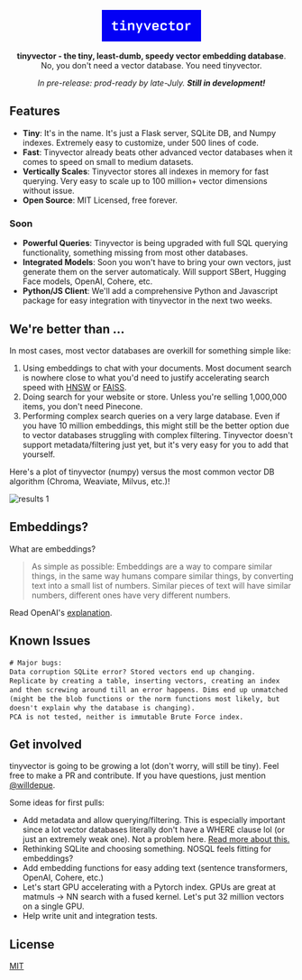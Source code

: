 <p align="center">
  <img src="https://github.com/0hq/tinyvector/blob/main/assets/TINYVECTORLOGO.png?raw=true" alt="tinyvector logo">
</p>


<p align="center">
    <b>tinyvector - the tiny, least-dumb, speedy vector embedding database</b>. <br />
    No, you don't need a vector database. You need tinyvector.
</p>
<p align="center">
    <i>In pre-release: prod-ready by late-July.</i> <b><i>Still in development!</i></b> <br />
</p>


## Features
- __Tiny__: It's in the name. It's just a Flask server, SQLite DB, and Numpy indexes. Extremely easy to customize, under 500 lines of code.
- __Fast__: Tinyvector already beats other advanced vector databases when it comes to speed on small to medium datasets.
- __Vertically Scales__: Tinyvector stores all indexes in memory for fast querying. Very easy to scale up to 100 million+ vector dimensions without issue.
- __Open Source__: MIT Licensed, free forever.

### Soon
- __Powerful Queries__: Tinyvector is being upgraded with full SQL querying functionality, something missing from most other databases.
- __Integrated Models__: Soon you won't have to bring your own vectors, just generate them on the server automaticaly. Will support SBert, Hugging Face models, OpenAI, Cohere, etc.
- __Python/JS Client__: We'll add a comprehensive Python and Javascript package for easy integration with tinyvector in the next two weeks.

## We're better than ...

In most cases, most vector databases are overkill for something simple like:
1. Using embeddings to chat with your documents. Most document search is nowhere close to what you'd need to justify accelerating search speed with [HNSW](https://github.com/nmslib/hnswlib) or [FAISS](https://github.com/facebookresearch/faiss).
2. Doing search for your website or store. Unless you're selling 1,000,000 items, you don't need Pinecone.
3. Performing complex search queries on a very large database. Even if you have 10 million embeddings, this might still be the better option due to vector databases struggling with complex filtering. Tinyvector doesn't support metadata/filtering just yet, but it's very easy for you to add that yourself.

Here's a plot of tinyvector (numpy) versus the most common vector DB algorithm (Chroma, Weaviate, Milvus, etc.)!

![results 1](https://github.com/0hq/tinyvector/assets/30643741/1a31aa64-9cad-4703-8179-6628b1909a2e)

## Embeddings?

What are embeddings?

> As simple as possible: Embeddings are a way to compare similar things, in the same way humans compare similar things, by converting text into a small list of numbers. Similar pieces of text will have similar numbers, different ones have very different numbers.

Read OpenAI's [explanation](https://platform.openai.com/docs/guides/embeddings/what-are-embeddings).  

## Known Issues
```
# Major bugs:
Data corruption SQLite error? Stored vectors end up changing. Replicate by creating a table, inserting vectors, creating an index and then screwing around till an error happens. Dims end up unmatched (might be the blob functions or the norm functions most likely, but doesn't explain why the database is changing).
PCA is not tested, neither is immutable Brute Force index.
```

## Get involved

tinyvector is going to be growing a lot (don't worry, will still be tiny). Feel free to make a PR and contribute. If you have questions, just mention [@willdepue](https://twitter.com/willdepue).

Some ideas for first pulls:

- Add metadata and allow querying/filtering. This is especially important since a lot vector databases literally don't have a WHERE clause lol (or just an extremely weak one). Not a problem here. [Read more about this.](https://www.pinecone.io/learn/vector-search-filtering)
- Rethinking SQLite and choosing something. NOSQL feels fitting for embeddings?
- Add embedding functions for easy adding text (sentence transformers, OpenAI, Cohere, etc.)
-  Let's start GPU accelerating with a Pytorch index. GPUs are great at matmuls -> NN search with a fused kernel. Let's put 32 million vectors on a single GPU.
- Help write unit and integration tests.


## License

[MIT](./LICENSE)
